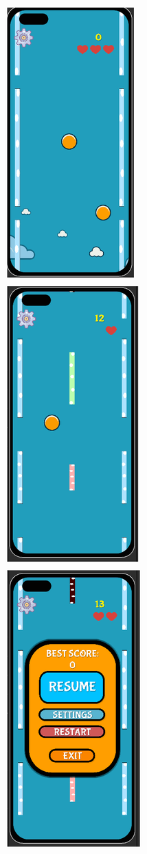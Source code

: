 ![preview 1](https://github.com/ZexaZexaDubrovskiy/TimeTiming/raw/main/preview1.png?raw=true)
<br><br>
![preview 2](https://github.com/ZexaZexaDubrovskiy/TimeTiming/raw/main/preview2.png?raw=true)
<br><br>
![preview 3](https://github.com/ZexaZexaDubrovskiy/TimeTiming/raw/main/preview3.png?raw=true)
